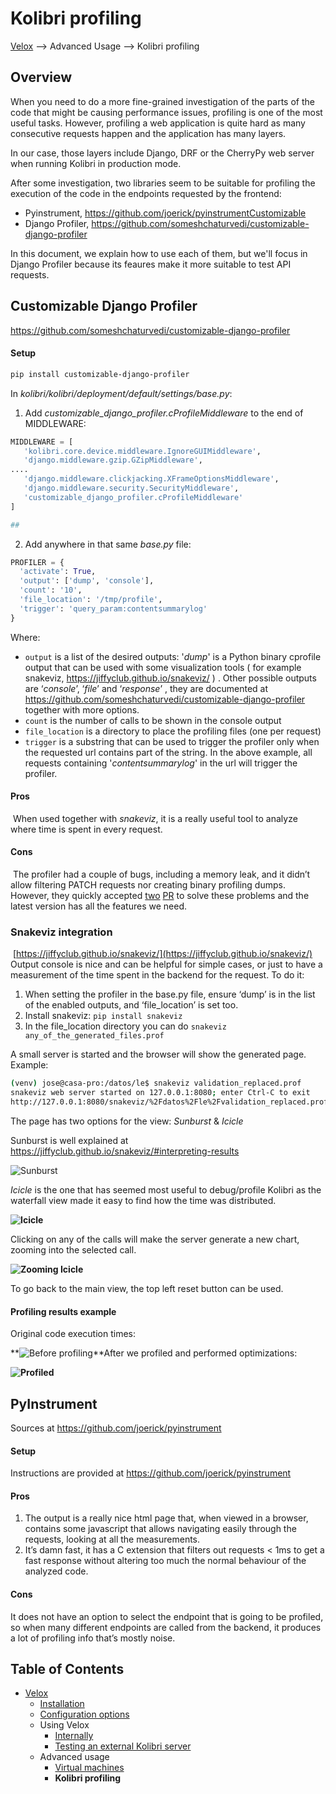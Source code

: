 # Kolibri profiling

[Velox](../README.md) ⟶ Advanced Usage ⟶  Kolibri profiling

## Overview

When you need to do a more fine-grained investigation of the parts of the code that might be causing performance issues, profiling is one of the most useful tasks. However, profiling a web application is quite hard as many consecutive requests happen and the application has many layers. 

In our case, those layers include Django, DRF or the CherryPy web server when running Kolibri in production mode. 

After some investigation, two libraries seem to be suitable for profiling the execution of the code in the endpoints requested by the frontend:

- Pyinstrument, https://github.com/joerick/pyinstrumentCustomizable 
- Django Profiler, https://github.com/someshchaturvedi/customizable-django-profiler 

In this document, we explain how to use each of them, but we'll focus in Django Profiler because its feaures make it more suitable to test API requests.







## Customizable Django Profiler

https://github.com/someshchaturvedi/customizable-django-profiler

#### Setup

```bash
pip install customizable-django-profiler
```

In *kolibri/kolibri/deployment/default/settings/base.py*:

1. Add *customizable_django_profiler.cProfileMiddleware* to the end of MIDDLEWARE:

```python
MIDDLEWARE = [
   'kolibri.core.device.middleware.IgnoreGUIMiddleware',
   'django.middleware.gzip.GZipMiddleware',
....
   'django.middleware.clickjacking.XFrameOptionsMiddleware',
   'django.middleware.security.SecurityMiddleware',
   'customizable_django_profiler.cProfileMiddleware'
]

## 
```

2.  Add anywhere in that same *base.py* file:

 ```python
PROFILER = {
   'activate': True,
   'output': ['dump', 'console'],
   'count': '10',
   'file_location': '/tmp/profile',
   'trigger': 'query_param:contentsummarylog'
}
 ```
Where:

- `output` is a list of the desired outputs: '*dump*' is a Python binary cprofile output that can be used with some visualization tools ( for example snakeviz, https://jiffyclub.github.io/snakeviz/ ) . Other  possible outputs are ‘*console*’, ‘*file*’ and ‘*response*’ , they are documented at https://github.com/someshchaturvedi/customizable-django-profiler together with more options.
- `count` is the number of calls to be shown in the console output
- `file_location` is a directory to place the profiling files (one per request)
- `trigger` is a substring that can be used to trigger the profiler only when the requested url contains part of the string. In the above example, all requests containing '*contentsummarylog*' in the url will trigger the profiler.



#### Pros

​	When used together with *snakeviz*, it is a really useful tool to analyze where time is spent in every request.

#### Cons

​	The profiler had a couple of bugs, including a memory leak, and it didn’t allow filtering PATCH requests nor creating binary profiling dumps. However, they quickly accepted [two](https://github.com/someshchaturvedi/customizable-django-profiler/pull/3) [PR](https://github.com/someshchaturvedi/customizable-django-profiler/pull/4) to solve these problems and the latest version has all the features we need. 

### Snakeviz integration

​	[https://jiffyclub.github.io/snakeviz/](https://jiffyclub.github.io/snakeviz/)
	Output console is nice and can be helpful for simple cases, or just to have a measurement of the time spent in the backend for the request. 
	To do it:

1. When setting the profiler in the base.py file, ensure ‘dump’ is in the list of the enabled outputs, and ‘file_location’ is set too.
2. Install snakeviz: `pip install snakeviz`
3. In the file_location directory you can do
	`snakeviz any_of_the_generated_files.prof`

A small server is started and the browser will show the generated page. 
Example:
```bash 
(venv) jose@casa-pro:/datos/le$ snakeviz validation_replaced.prof
snakeviz web server started on 127.0.0.1:8080; enter Ctrl-C to exit 
http://127.0.0.1:8080/snakeviz/%2Fdatos%2Fle%2Fvalidation_replaced.prof
```

The page has two options for the view: *Sunburst* & *Icicle*

Sunburst is well explained at https://jiffyclub.github.io/snakeviz/#interpreting-results

![Sunburst](./sunburst.png)



*Icicle* is the one that has seemed most useful to debug/profile Kolibri as the waterfall view made it easy to find how the time was distributed.

**![Icicle](./icicle.png)**

Clicking on any of the calls will make the server generate a new chart, zooming into the selected call.

**![Zooming Icicle](./icicle_zoom.png)**


To go back to the main view, the top left reset button can be used.

#### Profiling results example

Original code execution times:

**![Before profiling](./before_profiling.png)**After we profiled and performed optimizations:

**![Profiled](./profiled.png)**



## PyInstrument

Sources at https://github.com/joerick/pyinstrument 

#### Setup

Instructions are provided at https://github.com/joerick/pyinstrument 

#### Pros

1. The output is a really nice html page that, when viewed in a browser, contains some javascript that allows navigating easily through the requests, looking at all the measurements.
2. It’s damn fast, it has a C extension that filters out requests < 1ms to get a fast response without altering too much the normal behaviour of the analyzed code.

#### Cons

It does not have an option to select the endpoint that is going to be profiled, so when many different endpoints are called from the backend, it produces a lot of profiling info that’s mostly noise. 





## Table of Contents

- [Velox](../README.md)
  - [Installation](./installation.md)
  - [Configuration options](./configuration-options.md)
  - Using Velox
    - [Internally](./using-velox-internally.md)
    - [Testing an external Kolibri server](./using-velox-externally.md)
  - Advanced usage
    - [Virtual machines](./advanced-usage-vms.md)
    - **Kolibri profiling**
```

```

```

```